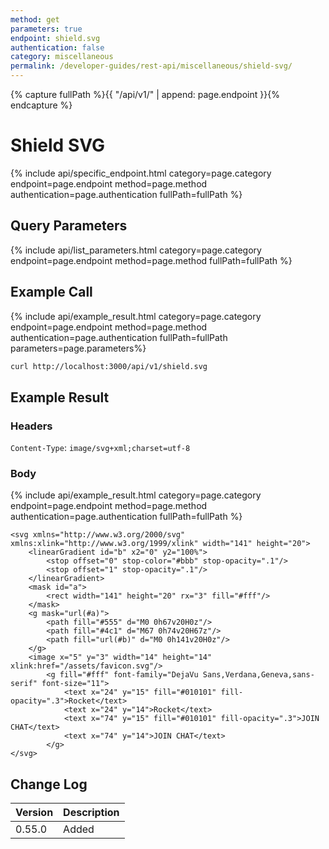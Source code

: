 ```yaml
---
method: get
parameters: true
endpoint: shield.svg
authentication: false
category: miscellaneous
permalink: /developer-guides/rest-api/miscellaneous/shield-svg/
--- 
```


{% capture fullPath %}{{ "/api/v1/" | append: page.endpoint }}{% endcapture %}

# Shield SVG

{% include api/specific_endpoint.html category=page.category endpoint=page.endpoint method=page.method authentication=page.authentication fullPath=fullPath %}

<!-- A simple method, requires no authentication, that returns the shield svg(badge) to add in your website. It must have `API_Enable_Shields` enabled.

| URL | Requires Auth | HTTP Method |
| :--- | :--- | :--- | :--- |
| `/api/v1/shield.svg` | `no` | `GET` | -->

## Query Parameters

{% include api/list_parameters.html category=page.category endpoint=page.endpoint method=page.method fullPath=fullPath %}
<!-- 
| Argument | Example | Required | Description |
| :--- | :--- | :--- | :--- |
| `type` | `online` | Optional | Can be one of `online`, `user`, `channel`
| `icon` | `false` | Optional |
| `channel` | `general` | Optional | Name of the channel
| `name` | `Rocket.Chat` | Optional | Name to show -->

## Example Call

{% include api/example_result.html category=page.category endpoint=page.endpoint method=page.method authentication=page.authentication fullPath=fullPath parameters=page.parameters%}

```bash
curl http://localhost:3000/api/v1/shield.svg
```

## Example Result

### Headers

`Content-Type`: `image/svg+xml;charset=utf-8`

### Body

{% include api/example_result.html category=page.category endpoint=page.endpoint method=page.method authentication=page.authentication fullPath=fullPath %}

```
<svg xmlns="http://www.w3.org/2000/svg" xmlns:xlink="http://www.w3.org/1999/xlink" width="141" height="20">
    <linearGradient id="b" x2="0" y2="100%">
        <stop offset="0" stop-color="#bbb" stop-opacity=".1"/>
        <stop offset="1" stop-opacity=".1"/>
    </linearGradient>
    <mask id="a">
        <rect width="141" height="20" rx="3" fill="#fff"/>
    </mask>
    <g mask="url(#a)">
        <path fill="#555" d="M0 0h67v20H0z"/>
        <path fill="#4c1" d="M67 0h74v20H67z"/>
        <path fill="url(#b)" d="M0 0h141v20H0z"/>
    </g>
    <image x="5" y="3" width="14" height="14" xlink:href="/assets/favicon.svg"/>
        <g fill="#fff" font-family="DejaVu Sans,Verdana,Geneva,sans-serif" font-size="11">
            <text x="24" y="15" fill="#010101" fill-opacity=".3">Rocket</text>
            <text x="24" y="14">Rocket</text>
            <text x="74" y="15" fill="#010101" fill-opacity=".3">JOIN CHAT</text>
            <text x="74" y="14">JOIN CHAT</text>
        </g>
</svg>
```

## Change Log

| Version | Description |
| :--- | :--- |
| 0.55.0 | Added |
